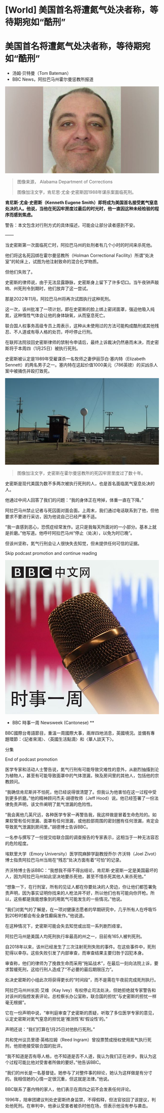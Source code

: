 # [World] 美国首名将遭氮气处决者称，等待期宛如“酷刑”

#  美国首名将遭氮气处决者称，等待期宛如“酷刑”

  * 汤姆·贝特曼（Tom Bateman） 
  * BBC News，阿拉巴马州霍尔曼惩教所报道 


![肯尼思·尤金·史密斯](_132120543_smith-alabama-blur.jpg)

> 图像来源，  Alabama Department of Corrections
>
> 图像加注文字，肯尼思·尤金·史密斯因1988年谋杀案面临死刑。

**肯尼斯·尤金·史密斯（Kenneth Eugene Smith）即将成为美国首名接受氮气窒息处决的人。他说，当他在死囚牢房度过最后的时光时，他一直因这种未经检验的程序而感到焦虑。**

警告：本文包含对行刑方式的具体描述，可能会让部分读者感到不安。

——

当史密斯第一次面临死亡时，阿拉巴马州的处刑者有几个小时的时间来杀死他。

他们将这名死囚绑在霍尔曼惩教所（Holman Correctional Facility）所谓“处决室”的轮床上，试图为他注射致命的混合化学物质。

但他们失败了。

史密斯的律师说，由于无法显露静脉，史密斯身上留下了许多切口。当午夜钟声敲响、州死刑令到期时，他们放弃了这一尝试。

那是2022年11月。阿拉巴马州将再次试图执行这种死刑。

这一次，该州批准了一项计划，即在史密斯的脸上绑上密闭面罩，强迫他吸入纯氮，这种惰性气体会让他的身体缺氧，从而窒息死亡。

联合国人权事务高级专员上周表示，这种从未使用过的方法可能构成酷刑或其他残忍、不人道或有辱人格的处罚，呼吁停止行刑。

在联邦法院驳回史密斯律师的禁制令申请后，最终上诉裁决仍然悬而未决，而史密斯将于本周四（1月25日）被执行死刑。

史密斯被认定是1989年受雇谋杀一名牧师之妻伊丽莎白·塞内特（Elizabeth Sennett）的两名男子之一。塞内特在这起价值1000美元（786英镑）的买凶杀人案中被捅伤并殴打致死。

![霍尔曼惩教所](_132392214_holman_976bbc.png)

> 图像加注文字，史密斯在霍尔曼惩教所的死囚牢房里度过了数十年。

史密斯是现代美国为数不多两次被执行死刑的人，也是首名面临氮气窒息处决的人。

他通过中间人回答了我们的问题：“我的身体正在垮掉，体重一直在下降。”

阿拉巴马州禁止记者与死囚面对面会面。上周末，我们通过电话联系到了他，但他要求不要进行采访，因为他说自己已经严重不适。

“我一直感到恶心，恐慌症经常发作。这只是我每天所面对的一小部分。基本上就是折磨。”他写道。他呼吁阿拉巴马州“停止（处决），以免为时已晚”。

但该州坚称，氮气行刑会让人很快失去知觉，但未提供任何可信的证据。

Skip podcast promotion and continue reading

![BBC 時事一周 Newsweek \(Cantonese\)](p02h1mg5.jpg)

* BBC 時事一周 Newsweek (Cantonese)   **

BBC國際台粵語節目，重溫一周國際大事，兩岸四地消息，英國境況。並備有專題環節：〈記者來鴻〉、〈英國生活點滴〉和〈華人談天下〉。

分集

End of podcast promotion

医学专家和活动人士警告说，氮气行刑有可能导致灾难性的意外，从剧烈抽搐到沦为植物人，甚至有可能导致面罩中的气体泄漏，殃及房间里的其他人，包括他的宗教顾问。

“我确信肯尼斯并不怕死，他已经说得很清楚了。但我认为他害怕在这一过程中受到更多折磨。”他的精神顾问杰夫·胡德牧师（Jeff Hood）说。他已经签署了一份法律免责声明，该文件阐明了氮气泄漏的危险性。

“我会离他几英尺远，各种医学专家一再警告我，我这样做是冒着生命危险的。如果软管有任何泄漏、面罩有任何泄漏，或他脸部周围的密封圈有任何泄漏，肯定会导致氮气泄漏到房间里。”胡德博士告诉BBC。

一名参与撰写了一份提交给联合国的调查报告的专家表示，这相当于一种无法容忍的危险程度。

埃默里大学（Emory University）医学院麻醉学副教授乔尔·齐沃特（Joel Zivot）博士指责阿拉巴马州当局在“残忍”处决方面有着“可怕”的记录。

齐沃特博士告诉BBC：“我想我不得不得出结论，肯尼斯·史密斯一定是美国最坏的人，因为阿拉巴马州如此坚决地要杀死他，甚至不惜杀死其他人来杀死他。”

“想象一下，在行刑室，所有的见证人都在你要处决的人旁边，你让他们都签署免责声明，因为事实证明你找来的人枪法并不好，所以他们也有可能向你开枪。所以，这些都是我能想象到的用氮气可能发生的一些情况。”他说。

“我们对氮气的了解是，在一项对健康志愿者的早期研究中，几乎所有人在呼吸15到20秒时都会有全身性癫痫发作。”他说道。

在这种情况下，史密斯可能会失去知觉或出现一系列剧烈痉挛。

阿拉巴马州是美国人均死刑执行率最高的州之一，目前有165人被判死刑。

自2018年以来，该州已经发生了三次注射死刑失败的事件。在这些事件中，死刑犯得以幸存。这些失败引发了内部审查，而审查结果主要归咎于囚犯本身。

审查称，他们的律师为了挽救生命而采用“拖延战术”，在最后一刻向法院上诉，要求暂缓死刑，这给行刑人造成了“不必要的最后期限压力”。

处决史密斯的小组此次将获得更长的“时间段”，而不是需在午夜前完成死刑执行。

阿拉巴马州州长凯·艾维（Kay Ivey）有权停止司法处决，但她拒绝就专家警告和对该州的指控发表评论。总检察长办公室称，联合国的担忧“与史密斯的担忧一样毫无根据”。

它在一份声明中说，“审判庭审查了史密斯的质疑，听取了多位医学专家的意见，认定史密斯对氮气窒息的担忧是‘推测性’和‘假设性’的。”

声明还说：“我们打算在1月25日对他执行死刑。”

共和党州议员里德·英格拉姆（Reed Ingram）曾投票赞成授权使用氮气执行死刑，他拒绝接受联合国的批评。

“我不知道是否有辱人格，也不知道是否不人道，我认为我们正在进步。我认为这个过程可能比他对受害者所做的要好。”他告诉BBC。

“我们的州长是一名基督徒。她参与了对整件事的辩论，她认为这样做是有分寸的。我相信她的心情一定很沉重，但这就是法律。”他说。

BBC联系了塞内特的家人，他们表示在周四之前不会发表任何评论。

1996年，陪审团建议判处史密斯终身监禁，不得假释，但法官驳回了该提议，判处他死刑。在审判中，他承认受害者被杀时他在场，但表示他没有参与袭击。


